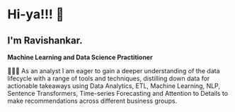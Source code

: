 # Hi-ya!!! 👋
## I'm Ravishankar.
**Machine Learning and Data Science Practitioner**

👩🏻‍💻 As an analyst I am eager to gain a deeper understanding of the data lifecycle with a range of tools and techniques, distilling down data for actionable takeaways using Data Analytics, ETL, Machine Learning, NLP, Sentence Transformers, Time-series Forecasting and Attention to Details to make recommendations across different business groups.
